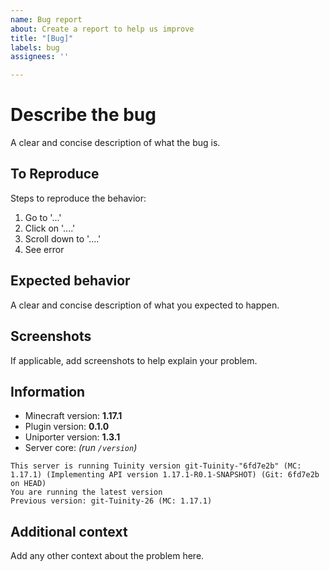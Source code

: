 ```yaml
---
name: Bug report
about: Create a report to help us improve
title: "[Bug]"
labels: bug
assignees: ''

---
```


# Describe the bug

A clear and concise description of what the bug is.

## To Reproduce

Steps to reproduce the behavior:
1. Go to '...'
2. Click on '....'
3. Scroll down to '....'
4. See error

## Expected behavior

A clear and concise description of what you expected to happen.

## Screenshots

If applicable, add screenshots to help explain your problem.

## Information

- Minecraft version: **1.17.1**
- Plugin version: **0.1.0**
- Uniporter version: **1.3.1**
- Server core: _(run `/version`)_

```
This server is running Tuinity version git-Tuinity-"6fd7e2b" (MC: 1.17.1) (Implementing API version 1.17.1-R0.1-SNAPSHOT) (Git: 6fd7e2b on HEAD)
You are running the latest version
Previous version: git-Tuinity-26 (MC: 1.17.1)
```

## Additional context

Add any other context about the problem here.
